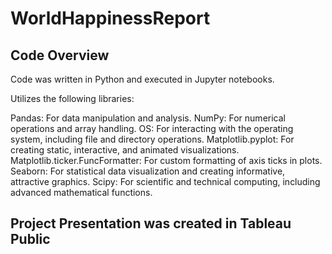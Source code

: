 # WorldHappinessReport





## Code Overview
Code was written in Python and executed in Jupyter notebooks.

Utilizes the following libraries:

Pandas: For data manipulation and analysis.
NumPy: For numerical operations and array handling.
OS: For interacting with the operating system, including file and directory operations.
Matplotlib.pyplot: For creating static, interactive, and animated visualizations.
Matplotlib.ticker.FuncFormatter: For custom formatting of axis ticks in plots.
Seaborn: For statistical data visualization and creating informative, attractive graphics.
Scipy: For scientific and technical computing, including advanced mathematical functions.

## Project Presentation was created in Tableau Public
